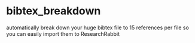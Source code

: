 # bibtex_breakdown
automatically break down your huge bibtex file to 15 references per file so you can easily import them to ResearchRabbit 
